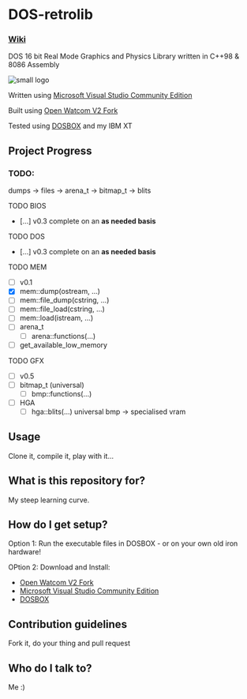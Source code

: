 # DOS-retrolib
### [Wiki](https://github.com/ifknot/DOS-retrolib/wiki)
DOS 16 bit Real Mode Graphics and Physics Library written in C++98 &amp; 8086 Assembly

![small logo](https://cldup.com/MWyAWo2qLY.png) 

Written using [Microsoft Visual Studio Community Edition](https://visualstudio.microsoft.com/vs/community/)

Built using [Open Watcom V2 Fork](https://open-watcom.github.io/)

Tested using [DOSBOX](https://www.dosbox.com/) and my IBM XT


## Project Progress

### TODO:

dumps -> files -> arena_t -> bitmap_t -> blits

TODO BIOS
+ [...] v0.3 complete on an **as needed basis**

TODO DOS
+ [...] v0.3  complete on an **as needed basis**

TODO MEM
+ [ ] v0.1
+ [x] mem::dump(ostream, ...)
+ [ ] mem::file_dump(cstring, ...)
+ [ ] mem::file_load(cstring, ...)
+ [ ] mem::load(istream, ...)
+ [ ] arena_t
    + [ ] arena::functions(...)
+ [ ] get_available_low_memory

TODO GFX
+ [ ] v0.5
+ [ ] bitmap_t (universal)
    + [ ] bmp::functions(...)
+ [ ] HGA
    + [ ] hga::blits(...) universal bmp -> specialised vram

## Usage

Clone it, compile it, play with it...

## What is this repository for?

My steep learning curve.

## How do I get setup?

Option 1: Run the executable files in DOSBOX - or on your own old iron hardware!

OPtion 2: Download and Install:

+ [Open Watcom V2 Fork](https://open-watcom.github.io/)
+ [Microsoft Visual Studio Community Edition](https://visualstudio.microsoft.com/vs/community/)
+ [DOSBOX](https://www.dosbox.com/)

## Contribution guidelines

Fork it, do your thing and pull request

## Who do I talk to?

Me :)

